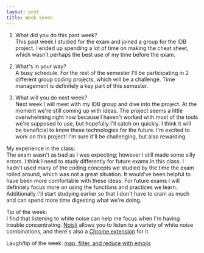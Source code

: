 ```yaml
---
layout: post
title: Week Seven
---
```


1. What did you do this past week?  
	This past week I studied for the exam and joined a group for the IDB project. I ended up spending a lot of time on making the cheat sheet, which wasn't perhaps the best use of my time before the exam. 

2. What's in your way?  
	A busy schedule. For the rest of the semester I'll be participating in 2 different group coding projects, which will be a challenge. Time management is definitely a key part of this semester. 

3. What will you do next week?  
	Next week I will meet with my IDB group and dive into the project. At the moment we're still coming up with ideas. The project seems a little overwhelming right now because I haven't worked with most of the tools we're supposed to use, but hopefully I'll catch on quickly. I think it will be beneficial to know these technologies for the future. I'm excited to work on this project! I'm sure it'll be challenging, but also rewarding. 

My experience in the class:  
	The exam wasn't as bad as I was expecting; however I still made some silly errors. I think I need to study differently for future exams in this class. I hadn't used many of the coding concepts we studied by the time the exam rolled around, which was not a great situation. It would've been helpful to have been more comfortable with these ideas. For future exams I will definitely focus more on using the functions and practices we learn. Additionally I'll start studying earlier so that I don't have to cram as much and can spend more time digesting what we're doing. 

Tip of the week:  
	I find that listening to white noise can help me focus when I'm having trouble concentrating. [Noisli](https://www.noisli.com/) allows you to listen to a variety of white noise combinations, and there's also a [Chrome extension](https://chrome.google.com/webstore/detail/noisli/klejemegaoblahjdpcajmpcnjjmkmkkf) for it. 

Laugh/tip of the week:  [map, filter, and reduce with emojis](https://i.redd.it/yf7rw3pjiapx.jpg)
